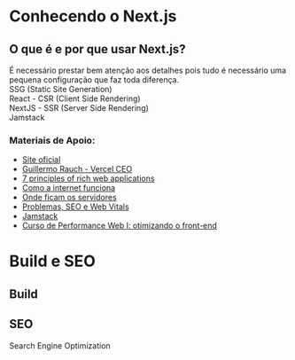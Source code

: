 
# Conhecendo o Next.js
## O que é e por que usar Next.js?

É necessário prestar bem atenção aos detalhes pois tudo é necessário uma pequena configuração que faz toda diferença. </br>
SSG (Static Site Generation) </br>
React - CSR (Client Side Rendering) </br>
NextJS - SSR (Server Side Rendering) </br>
Jamstack </br>

### Materiais de Apoio:

* [Site oficial](https://nextjs.org/)
* [Guillermo Rauch - Vercel CEO](https://twitter.com/rauchg)
* [7 principles of rich web applications](https://rauchg.com/2014/7-principles-of-rich-web-applications)
* [Como a internet funciona](https://www.submarinecablemap.com/)
* [Onde ficam os servidores](https://jachoos.net/amazon-web-services-locations/)
* [Problemas, SEO e Web Vitals](https://web.dev/vitals/)
* [Jamstack](https://jamstack.org/)
* [Curso de Performance Web I: otimizando o front-end](https://www.alura.com.br/conteudo/otimizacao-performance-web)

# Build e SEO

## Build

## SEO

Search Engine Optimization